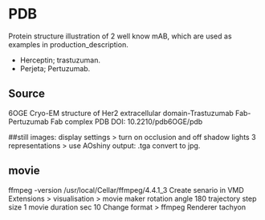 # PDB
Protein structure illustration of 2 well know mAB, which are used as examples in production_description.

* Herceptin; trastuzuman.
* Perjeta; Pertuzumab.

## Source
6OGE
Cryo-EM structure of Her2 extracellular domain-Trastuzumab Fab-Pertuzumab Fab complex
PDB DOI: 10.2210/pdb6OGE/pdb

##still images:
display settings > turn on occlusion and off shadow
lights 3
representations > use AOshiny
output: .tga convert to jpg.

## movie
ffmpeg -version
/usr/local/Cellar/ffmpeg/4.4.1_3
Create senario in VMD
Extensions > visualisation > movie maker
rotation angle 180
trajectory step size 1
movie duration sec 10
Change format > ffmpeg
Renderer tachyon
